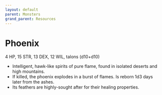 ```yaml
---
layout: default
parent: Monsters
grand_parent: Resources
---
```


# Phoenix

4 HP, 15 STR, 13 DEX, 12 WIL, talons (d10+d10)

- Intelligent, hawk-like spirits of pure flame, found in isolated deserts and high mountains.
- If killed, the phoenix explodes in a burst of flames. Is reborn 1d3 days later from the ashes.
- Its feathers are highly-sought after for their healing properties.

